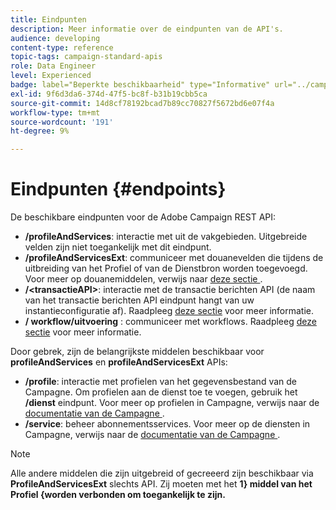 ```yaml
---
title: Eindpunten
description: Meer informatie over de eindpunten van de API's.
audience: developing
content-type: reference
topic-tags: campaign-standard-apis
role: Data Engineer
level: Experienced
badge: label="Beperkte beschikbaarheid" type="Informative" url="../campaign-standard-migration-home.md" tooltip="Beperkt tot gemigreerde gebruikers in Campaign Standard"
exl-id: 9f6d3da6-374d-47f5-bc8f-b31b19cbb5ca
source-git-commit: 14d8cf78192bcad7b89cc70827f5672bd6e07f4a
workflow-type: tm+mt
source-wordcount: '191'
ht-degree: 9%

---
```


# Eindpunten {#endpoints}

De beschikbare eindpunten voor de Adobe Campaign REST API:

* **/profileAndServices**: interactie met uit de vakgebieden. Uitgebreide velden zijn niet toegankelijk met dit eindpunt.
* **/profileAndServicesExt**: communiceer met douanevelden die tijdens de uitbreiding van het Profiel of van de Dienstbron worden toegevoegd. Voor meer op douanemiddelen, verwijs naar [ deze sectie ](custom-resources.md).
* **/&lt;transactieAPI>**: interactie met de transactie berichten API (de naam van het transactie berichten API eindpunt hangt van uw instantieconfiguratie af). Raadpleeg [deze sectie](managing-transactional-messages.md) voor meer informatie.
* **/ workflow/uitvoering** : communiceer met workflows. Raadpleeg [deze sectie](controlling-a-workflow.md) voor meer informatie.

Door gebrek, zijn de belangrijkste middelen beschikbaar voor **profileAndServices** en **profileAndServicesExt** APIs:

* **/profile**: interactie met profielen van het gegevensbestand van de Campagne. Om profielen aan de dienst toe te voegen, gebruik het **/dienst** eindpunt. Voor meer op profielen in Campagne, verwijs naar de [ documentatie van de Campagne ](https://helpx.adobe.com/campaign/standard/audiences/using/about-profiles.html).
* **/service**: beheer abonnementsservices. Voor meer op de diensten in Campagne, verwijs naar de [ documentatie van de Campagne ](https://helpx.adobe.com/campaign/standard/audiences/using/creating-a-service.html).

>[!NOTE]
>
>Alle andere middelen die zijn uitgebreid of gecreeerd zijn beschikbaar via **ProfileAndServicesExt** slechts API. Zij moeten met het **1&rbrace; middel van het Profiel &lbrace;worden verbonden om toegankelijk te zijn.**
